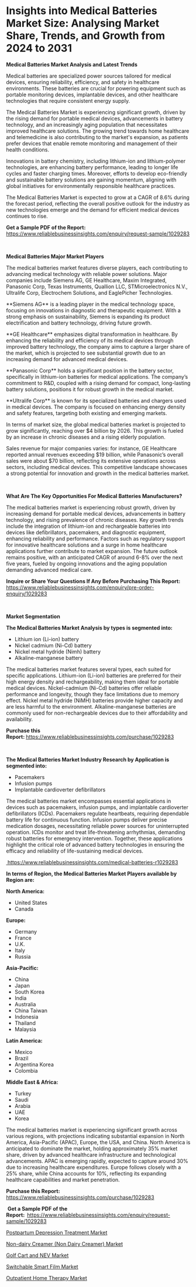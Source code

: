 <p><h1>Insights into Medical Batteries Market Size: Analysing Market Share, Trends, and Growth from 2024 to 2031</h1></p><p><strong>Medical Batteries Market Analysis and Latest Trends</strong></p>
<p><p>Medical batteries are specialized power sources tailored for medical devices, ensuring reliability, efficiency, and safety in healthcare environments. These batteries are crucial for powering equipment such as portable monitoring devices, implantable devices, and other healthcare technologies that require consistent energy supply.</p><p>The Medical Batteries Market is experiencing significant growth, driven by the rising demand for portable medical devices, advancements in battery technology, and an increasingly aging population that necessitates improved healthcare solutions. The growing trend towards home healthcare and telemedicine is also contributing to the market's expansion, as patients prefer devices that enable remote monitoring and management of their health conditions.</p><p>Innovations in battery chemistry, including lithium-ion and lithium-polymer technologies, are enhancing battery performance, leading to longer life cycles and faster charging times. Moreover, efforts to develop eco-friendly and sustainable battery solutions are gaining momentum, aligning with global initiatives for environmentally responsible healthcare practices.</p><p>The Medical Batteries Market is expected to grow at a CAGR of 8.6% during the forecast period, reflecting the overall positive outlook for the industry as new technologies emerge and the demand for efficient medical devices continues to rise.</p></p>
<p><strong>Get a Sample PDF of the Report:&nbsp;</strong> <a href="https://www.reliablebusinessinsights.com/enquiry/request-sample/1029283">https://www.reliablebusinessinsights.com/enquiry/request-sample/1029283</a></p>
<p>&nbsp;</p>
<p><strong>Medical Batteries Major Market Players</strong></p>
<p><p>The medical batteries market features diverse players, each contributing to advancing medical technology with reliable power solutions. Major companies include Siemens AG, GE Healthcare, Maxim Integrated, Panasonic Corp, Texas Instruments, Quallion LLC, STMicroelectronics N.V., Ultralife Corp, Electrochem Solutions, and EaglePicher Technologies.</p><p>**Siemens AG** is a leading player in the medical technology space, focusing on innovations in diagnostic and therapeutic equipment. With a strong emphasis on sustainability, Siemens is expanding its product electrification and battery technology, driving future growth.</p><p>**GE Healthcare** emphasizes digital transformation in healthcare. By enhancing the reliability and efficiency of its medical devices through improved battery technology, the company aims to capture a larger share of the market, which is projected to see substantial growth due to an increasing demand for advanced medical devices.</p><p>**Panasonic Corp** holds a significant position in the battery sector, specifically in lithium-ion batteries for medical applications. The company’s commitment to R&D, coupled with a rising demand for compact, long-lasting battery solutions, positions it for robust growth in the medical market.</p><p>**Ultralife Corp** is known for its specialized batteries and chargers used in medical devices. The company is focused on enhancing energy density and safety features, targeting both existing and emerging markets. </p><p>In terms of market size, the global medical batteries market is projected to grow significantly, reaching over $4 billion by 2026. This growth is fueled by an increase in chronic diseases and a rising elderly population.</p><p>Sales revenue for major companies varies: for instance, GE Healthcare reported annual revenues exceeding $19 billion, while Panasonic’s overall sales were about $70 billion, reflecting its extensive operations across sectors, including medical devices. This competitive landscape showcases a strong potential for innovation and growth in the medical batteries market.</p></p>
<p>&nbsp;</p>
<p><strong>What Are The Key Opportunities For Medical Batteries Manufacturers?</strong></p>
<p><p>The medical batteries market is experiencing robust growth, driven by increasing demand for portable medical devices, advancements in battery technology, and rising prevalence of chronic diseases. Key growth trends include the integration of lithium-ion and rechargeable batteries into devices like defibrillators, pacemakers, and diagnostic equipment, enhancing reliability and performance. Factors such as regulatory support for innovative healthcare solutions and a surge in home healthcare applications further contribute to market expansion. The future outlook remains positive, with an anticipated CAGR of around 6-8% over the next five years, fueled by ongoing innovations and the aging population demanding advanced medical care.</p></p>
<p><strong>Inquire or Share Your Questions If Any Before Purchasing This Report:</strong> <a href="https://www.reliablebusinessinsights.com/enquiry/pre-order-enquiry/1029283">https://www.reliablebusinessinsights.com/enquiry/pre-order-enquiry/1029283</a></p>
<p>&nbsp;</p>
<p><strong>Market Segmentation</strong></p>
<p><strong>The Medical Batteries Market Analysis by types is segmented into:</strong></p>
<p><ul><li>Lithium ion (Li-ion) battery</li><li>Nickel cadmium (Ni-Cd) battery</li><li>Nickel metal hydride (Nimh) battery</li><li>Alkaline-manganese battery</li></ul></p>
<p><p>The medical batteries market features several types, each suited for specific applications. Lithium-ion (Li-ion) batteries are preferred for their high energy density and rechargeability, making them ideal for portable medical devices. Nickel-cadmium (Ni-Cd) batteries offer reliable performance and longevity, though they face limitations due to memory effect. Nickel metal hydride (NiMH) batteries provide higher capacity and are less harmful to the environment. Alkaline-manganese batteries are commonly used for non-rechargeable devices due to their affordability and availability.</p></p>
<p><strong>Purchase this Report:&nbsp;</strong><a href="https://www.reliablebusinessinsights.com/purchase/1029283">https://www.reliablebusinessinsights.com/purchase/1029283</a></p>
<p>&nbsp;</p>
<p><strong>The Medical Batteries Market Industry Research by Application is segmented into:</strong></p>
<p><ul><li>Pacemakers</li><li>Infusion pumps</li><li>Implantable cardioverter defibrillators</li></ul></p>
<p><p>The medical batteries market encompasses essential applications in devices such as pacemakers, infusion pumps, and implantable cardioverter defibrillators (ICDs). Pacemakers regulate heartbeats, requiring dependable battery life for continuous function. Infusion pumps deliver precise medication dosages, necessitating reliable power sources for uninterrupted operation. ICDs monitor and treat life-threatening arrhythmias, demanding robust batteries for emergency intervention. Together, these applications highlight the critical role of advanced battery technologies in ensuring the efficacy and reliability of life-sustaining medical devices.</p></p>
<p><a href="https://www.reliablebusinessinsights.com/medical-batteries-r1029283">&nbsp;https://www.reliablebusinessinsights.com/medical-batteries-r1029283</a></p>
<p><strong>In terms of Region, the Medical Batteries Market Players available by Region are:</strong></p>
<p>
    <p> <strong> North America: </strong>
        <ul>
            <li>United States</li>
            <li>Canada</li>
        </ul>
        </p> 
    <p> <strong> Europe: </strong>
        <ul>
            <li>Germany</li>
            <li>France</li>
            <li>U.K.</li>
            <li>Italy</li>
            <li>Russia</li>
        </ul>
        </p> 
    <p> <strong> Asia-Pacific: </strong>
        <ul>
            <li>China</li>
            <li>Japan</li>
            <li>South Korea</li>
            <li>India</li>
            <li>Australia</li>
            <li>China Taiwan</li>
            <li>Indonesia</li>
            <li>Thailand</li>
            <li>Malaysia</li>
        </ul>
        </p> 
    <p> <strong> Latin America: </strong>
        <ul>
            <li>Mexico</li>
            <li>Brazil</li>
            <li>Argentina Korea</li>
            <li>Colombia</li>
        </ul>
        </p> 
    <p> <strong> Middle East & Africa: </strong>
        <ul>
            <li>Turkey</li>
            <li>Saudi</li>
            <li>Arabia</li>
            <li>UAE</li>
            <li>Korea</li>
        </ul>
    </p>
    </p>
<p><p>The medical batteries market is experiencing significant growth across various regions, with projections indicating substantial expansion in North America, Asia-Pacific (APAC), Europe, the USA, and China. North America is anticipated to dominate the market, holding approximately 35% market share, driven by advanced healthcare infrastructure and technological advancements. APAC is emerging rapidly, expected to capture around 30% due to increasing healthcare expenditures. Europe follows closely with a 25% share, while China accounts for 10%, reflecting its expanding healthcare capabilities and market penetration.</p></p>
<p><strong>Purchase this Report: </strong><a href="https://www.reliablebusinessinsights.com/purchase/1029283">https://www.reliablebusinessinsights.com/purchase/1029283</a></p>
<p>&nbsp;<strong>Get a Sample PDF of the Report:&nbsp;&nbsp;</strong><a href="https://www.reliablebusinessinsights.com/enquiry/request-sample/1029283">https://www.reliablebusinessinsights.com/enquiry/request-sample/1029283</a></p>
<p><strong></strong></p>
<p><p><a href="https://www.linkedin.com/pulse/global-postpartum-depression-treatment-market-status-aqzuc?trackingId=tCFIP9Y0QVaxDUu6c4gbQQ%3D%3D">Postpartum Depression Treatment Market</a></p><p><a href="https://github.com/hrhzhypq19/Market-Research-Report-List-1/blob/main/non-dairy-creamer-non-dairy-creamer-market.md">Non-dairy Creamer (Non Dairy Creamer) Market</a></p><p><a href="https://github.com/angelajermaine/Market-Research-Report-List-5/blob/main/golf-cart-and-nev-market.md">Golf Cart and NEV Market</a></p><p><a href="https://www.linkedin.com/pulse/switchable-smart-film-market-global-regional-analysis-tctie?trackingId=ZY%2BYRae3RgyVtHWqFzT%2B9g%3D%3D">Switchable Smart Film Market</a></p><p><a href="https://issuu.com/reportprime-2/docs/outpatient-home-therapy-market-size_576429b0fa4439">Outpatient Home Therapy Market</a></p></p>
